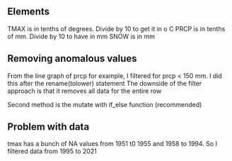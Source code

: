 Elements
--------
TMAX is in tenths of degrees. Divide by 10 to get it in o C
PRCP is in tenths of mm. Divide by 10 to have in mm
SNOW is in mm

Removing anomalous values
-------------------------
From the line graph of prcp for example, I filtered for prcp < 150 mm. I did this after the
rename(tolower) statement
The downside of the filter approach is that it removes all data for the entire row

Second method is the mutate with if_else function (recommended)

Problem with data
-----------------
tmax has a bunch of NA values from 1951 t0 1955 and 1958 to 1994. So I filtered data from 1995 to 2021